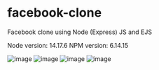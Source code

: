 # facebook-clone
Facebook clone using Node (Express) JS and EJS

Node version: 14.17.6
NPM version: 6.14.15

![image](https://user-images.githubusercontent.com/79495831/170173302-6917eb57-9414-4afc-9573-806c4edb3176.png)
![image](https://user-images.githubusercontent.com/79495831/170173269-23877dcc-3a8e-427c-b79e-4f62d205bfbf.png)
![image](https://user-images.githubusercontent.com/79495831/170173330-84f05cb3-f268-4814-8a46-acddcd453209.png)
![image](https://user-images.githubusercontent.com/79495831/170173383-cc1d9f07-9038-4949-ac62-ae7cb5975533.png)
